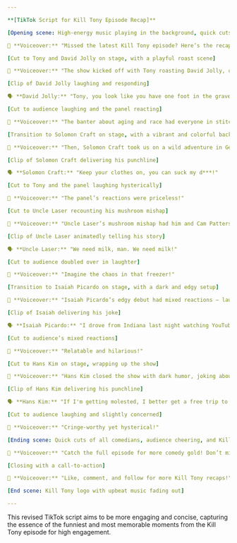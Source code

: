 ```yaml
---

**[TikTok Script for Kill Tony Episode Recap]**

[Opening scene: High-energy music playing in the background, quick cuts of the Kill Tony logo and audience cheering]

📢 **Voiceover:** "Missed the latest Kill Tony episode? Here’s the recap you need!"

[Cut to Tony and David Jolly on stage, with a playful roast scene]

🎤 **Voiceover:** "The show kicked off with Tony roasting David Jolly, calling him the oldest-looking 43-year-old ever!"

[Clip of David Jolly laughing and responding]

🗣️ **David Jolly:** "Tony, you look like you have one foot in the grave already!"

[Cut to audience laughing and the panel reacting]

📢 **Voiceover:** "The banter about aging and race had everyone in stitches!"

[Transition to Solomon Craft on stage, with a vibrant and colorful background]

🎤 **Voiceover:** "Then, Solomon Craft took us on a wild adventure in Germany with a transgender woman and an Italian girl. It sounded like a raunchy European comedy!"

[Clip of Solomon Craft delivering his punchline]

🗣️ **Solomon Craft:** "Keep your clothes on, you can suck my d***!"

[Cut to Tony and the panel laughing hysterically]

📢 **Voiceover:** "The panel’s reactions were priceless!"

[Cut to Uncle Laser recounting his mushroom mishap]

🎤 **Voiceover:** "Uncle Laser’s mushroom mishap had him and Cam Patterson stuck in a freezer at Redban's club."

[Clip of Uncle Laser animatedly telling his story]

🗣️ **Uncle Laser:** "We need milk, man. We need milk!"

[Cut to audience doubled over in laughter]

📢 **Voiceover:** "Imagine the chaos in that freezer!"

[Transition to Isaiah Picardo on stage, with a dark and edgy setup]

🎤 **Voiceover:** "Isaiah Picardo’s edgy debut had mixed reactions – laughter, gasps, and shocked stares!"

[Clip of Isaiah delivering his joke]

🗣️ **Isaiah Picardo:** "I drove from Indiana last night watching YouTube, and you're like, I'm going to go to that tomorrow."

[Cut to audience’s mixed reactions]

📢 **Voiceover:** "Relatable and hilarious!"

[Cut to Hans Kim on stage, wrapping up the show]

🎤 **Voiceover:** "Hans Kim closed the show with dark humor, joking about stalking his ex and P Diddy's charges."

[Clip of Hans Kim delivering his punchline]

🗣️ **Hans Kim:** "If I'm getting molested, I better get a free trip to Disneyland."

[Cut to audience laughing and slightly concerned]

📢 **Voiceover:** "Cringe-worthy yet hysterical!"

[Ending scene: Quick cuts of all comedians, audience cheering, and Kill Tony logo]

🎤 **Voiceover:** "Catch the full episode for more comedy gold! Don’t miss out on the laughs!"

[Closing with a call-to-action]

📢 **Voiceover:** "Like, comment, and follow for more Kill Tony recaps!"

[End scene: Kill Tony logo with upbeat music fading out]

---
```


This revised TikTok script aims to be more engaging and concise, capturing the essence of the funniest and most memorable moments from the Kill Tony episode for high engagement.